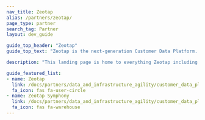 ```yaml
---
nav_title: Zeotap
alias: /partners/zeotap/
page_type: partner
search_tag: Partner
layout: dev_guide

guide_top_header: "Zeotap"
guide_top_text: "Zeotap is the next-generation Customer Data Platform. It empowers brands to unify, enhance and activate customer data in a cookieless future, all while putting customer privacy and compliance front-and-center."

description: "This landing page is home to everything Zeotap including how to integrate Zeotap and use Zeotap Symphony."

guide_featured_list:
- name: Zeotap
  link: /docs/partners/data_and_infrastructure_agility/customer_data_platform/zeotap/zeotap/
  fa_icon: fas fa-user-circle
- name: Zeotap Symphony
  link: /docs/partners/data_and_infrastructure_agility/customer_data_platform/zeotap/symphony/
  fa_icon: fas fa-warehouse
---
```


<br> 
